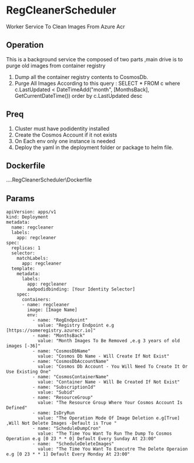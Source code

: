 # RegCleanerScheduler
Worker Service To Clean Images From Azure Acr

Operation 
---------------
This is a background service the composed of two parts ,main drive is to purge old images from container registry
1. Dump all the container registry contents to CosmosDb.
2. Purge All Images According to this query : 
SELECT * FROM c where c.LastUpdated < DateTimeAdd("month", [MonthsBack], GetCurrentDateTime()) order by c.LastUpdated desc

Preq
---------
1. Cluster must have podidentity installed
2. Create the Cosmos Account if it not exists
3. On Each env only one instance is needed
4. Deploy the yaml in the deployment folder or package to helm file.

Dockerfile
------------------
....RegCleanerScheduler\Dockerfile

Params
----------
```
apiVersion: apps/v1
kind: Deployment
metadata:
  name: regcleaner
  labels:
    app: regcleaner
spec:
  replicas: 1
  selector:
    matchLabels:
      app: regcleaner
  template:
    metadata:
      labels:
        app: regcleaner
        aadpodidbinding: [Your Identity Selector]
    spec:
      containers:
      - name: regcleaner
        image: [Image Name]     
        env:
          - name: "RegEndpoint"
            value: "Registry Endpoint e.g [https://someregistry.azurecr.io]"
          - name: "MonthsBack"
            value: "Month Images To Be Removed ,e.g 3 years of old images [-36]"
          - name: "CosmosDbName"
            value: "Cosmos Db Name - Will Create If Not Exist"
          - name: "CosmosDbAccountName"
            value: "Cosmos Db Account - You Will Need To Create It Or Use Existing One"
          - name: "CosmosContainerName"
            value: "Container Name - Will Be Created If Not Exist"
          - name: "SubscriptionId"
            value: "Subid"
          - name: "ResourceGroup"
            value: "The Resource Group Where Your Cosmos Account Is Defined"
          - name: IsDryRun
            value: "The Operation Mode Of Image Deletion e.g[True] ,Will Not Delete Images -Default is True "
          - name: "ScheduleDumpCron"
            value: "The Time You Want To Run The Dump To Cosmos Operation e.g [0 23 * * 0] Default Every Sunday At 23:00"
          - name:  "ScheduleDeleteImages"
            value: "The Time You Want To Executre The Delete Operaion e.g [0 23 * * 1] Default Every Monday At 23:00"
           
```
         



         
          
       



